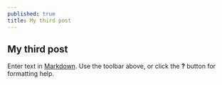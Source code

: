 ```yaml
---
published: true
title: My third post
---
```


## My third post

Enter text in [Markdown](http://daringfireball.net/projects/markdown/). Use the toolbar above, or click the **?** button for formatting help.
